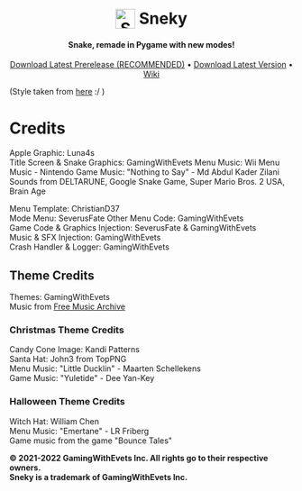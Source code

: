 <h1 align="center">
  <br>
  <img src="./icon.ico" alt="Sneky" width="35" align="top">
  <b>Sneky</b>
  </br>
</h1>
<h4 align="center">Snake, remade in Pygame with new modes!</h4>

<p align="center">
  <a href="/../../releases/tag/v1.3.0-rc">Download Latest Prerelease (RECOMMENDED)</a> •
  <a href="/../../releases/latest">Download Latest Version</a> •
  <a href="/../../wiki">Wiki</a>
</p>

(Style taken from [here](https://github.com/itsmattkc/LEGOIslandRebuilder/blob/master/README.md) :/ )

# Credits
Apple Graphic: Luna4s  
Title Screen & Snake Graphics: GamingWithEvets
Menu Music: Wii Menu Music - Nintendo
Game Music: "Nothing to Say" - Md Abdul Kader Zilani  
Sounds from DELTARUNE, Google Snake Game, Super Mario Bros. 2 USA, Brain Age  

Menu Template: ChristianD37  
Mode Menu: SeverusFate 
Other Menu Code: GamingWithEvets  
Game Code & Graphics Injection: SeverusFate & GamingWithEvets  
Music & SFX Injection: GamingWithEvets  
Crash Handler & Logger: GamingWithEvets  

## Theme Credits
Themes: GamingWithEvets  
Music from [Free Music Archive](https://freemusicarchive.org)

### Christmas Theme Credits  
Candy Cone Image: Kandi Patterns  
Santa Hat: John3 from TopPNG  
Menu Music: "Little Ducklin" - Maarten Schellekens  
Game Music: "Yuletide" - Dee Yan-Key

### Halloween Theme Credits
Witch Hat: William Chen  
Menu Music: "Emertane" - LR Friberg  
Game music from the game "Bounce Tales"

**© 2021-2022 GamingWithEvets Inc. All rights go to their respective owners.  
Sneky is a trademark of GamingWithEvets Inc.**
